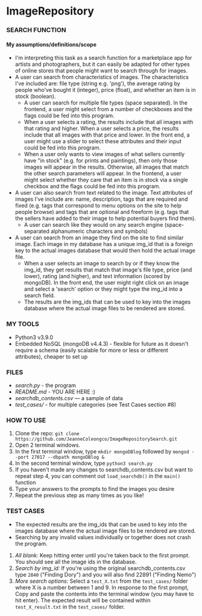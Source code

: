 # ImageRepository

### SEARCH FUNCTION
#### My assumptions/definitions/scope
* I'm interpreting this task as a search function for a marketplace app for artists and photographers, but it can easily be adapted for other types of online stores that people might want to search through for images.
* A user can search from characteristics of images. The characteristics I've included are: file type (string e.g. 'png'), the average rating by people who've bought it (integer), price (float), and whether an item is in stock (boolean).
  * A user can search for multiple file types (space separated). In the frontend, a user might select from a number of checkboxes and the flags could be fed into this program.
  * When a user selects a rating, the results include that all images with that rating and higher. When a user selects a price, the results include that all images with that price and lower. In the front end, a user might use a slider to select these attributes and their input could be fed into this program.
  * When a user only wants to view images of what sellers currently have "in stock" (e.g. for prints and paintings), then only those images will appear in the results. Otherwise, all images that match the other search parameters will appear. In the frontend, a user might select whether they care that an item is in stock via a single checkbox and the flags could be fed into this program.
* A user can also search from text related to the image. Text attributes of images I've include are: name, description, tags that are required and fixed (e.g. tags that correspond to menu options on the site to help people browse) and tags that are optional and freeform (e.g. tags that the sellers have added to their image to help potential buyers find them). 
  * A user can search like they would on any search engine (space-separated alphanumeric characters and symbols) 
* A user can search from an image they find on the site to find similar image. Each image in my database has a unique img_id that is a foreign key to the actual images database that would then hold the actual image file.
  * When a user selects an image to search by or if they know the img_id, they get results that match that image's file type, price (and lower), rating (and higher), and text information (scored by mongoDB). In the front end, the user might right click on an image and select a 'search' option or they might type the img_id into a search field.
  * The results are the img_ids that can be used to key into the images database where the actual image files to be rendered are stored.

### MY TOOLS
* Python3 v3.9.0
* Embedded NoSQL (mongoDB v4.4.3) - flexible for future as it doesn't require a schema (easily scalable for more or less or different attributes), cheaper to set up

### FILES
* *search.py* - the program
* *README.md* - YOU ARE HERE :)
* *searchdb_contents.csv* — a sample of data
* *test_cases/* - for multiple categories (see Test Cases section #8)

### HOW TO USE
1. Clone the repo: `git clone https://github.com/JeanneColeongco/ImageRepositorySearch.git`
2. Open 2 terminal windows.
3. In the first terminal window, type `mkdir mongoDBlog` followed by `mongod --port 27017 --dbpath mongoDBlog &`
4. In the second terminal window, type `python3 search.py`
5. If you haven't made any changes to searchdb_contents.csv but want to repeat step 4, you can comment out `load_searchdb()` in the `main()` function
6. Type your answers to the prompts to find the images you desire
7. Repeat the previous step as many times as you like!

### TEST CASES
* The expected results are the img_ids that can be used to key into the images database where the actual image files to be rendered are stored.
* Searching by any invalid values individually or together does not crash the program.
1. *All blank:* Keep hitting enter until you're taken back to the first prompt. You should see all the image ids in the database.  
2. *Search by img_id:* If you're using the original searchdb_contents.csv type `2840` ("Finding Dory") and you will also find 22891 ("Finding Nemo")
8. *More search options:* Select a `test_X.txt` from the `test_cases/` folder where X is a number between 1 and 9. In response to the first prompt, Copy and paste the contents into the terminal window (you may have to hit enter). The expected result will be contained within `test_X_result.txt` in the `test_cases/` folder.
